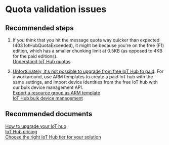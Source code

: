 <properties
	pageTitle="Quota validation issues"
	description="Quota validation issues"
	service="microsoft.devices"
	resource="iothubs"
	authors="jlian,meetshamir,jtanner-msft"
 	authorAlias="jlian,saziz,jtanner"
	displayOrder=""
	selfHelpType="generic"
	supportTopicIds="32596659,32630567"
	resourceTags=""
	productPesIds="15946"
	cloudEnvironments="public,BlackForest,Fairfax,Mooncake"
/>

# Quota validation issues

## **Recommended steps**

1. If you think that you hit the message quota way quicker than expected (403 IotHubQuotaExceeded), it might be because you're on the free (F1) edition, which has a smaller chunking limit at 0.5KB (as opposed to 4KB for the paid editions). <br>
[Understand IoT Hub quotas](https://docs.microsoft.com/azure/iot-hub/iot-hub-devguide-quotas-throttling)

1. [Unfortunately, it's not possible to upgrade from free IoT Hub to paid](https://azure.microsoft.com/pricing/details/iot-hub/). For a workaround, use ARM templates to create a paid IoT hub with the same settings, and import device identities from the free IoT hub with our bulk device management API.<br>
[Export a resource group as ARM template](https://docs.microsoft.com/azure/azure-resource-manager/resource-manager-export-template-powershell)<br>
[IoT Hub bulk device management](https://docs.microsoft.com/azure/iot-hub/iot-hub-bulk-identity-mgmt)

## **Recommended documents**
[How to upgrade your IoT hub](https://docs.microsoft.com/azure/iot-hub/iot-hub-upgrade) <br>
[IoT Hub pricing](https://azure.microsoft.com/pricing/details/iot-hub/)<br>
[Choose the right IoT Hub tier for your solution](https://docs.microsoft.com/azure/iot-hub/iot-hub-scaling)
